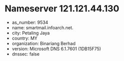 # Nameserver 121.121.44.130

* as_number: 9534
* name: smartmail.infoarch.net.
* city: Petaling Jaya
* country: MY
* organization: Binariang Berhad
* version: Microsoft DNS 6.1.7601 (1DB15F75)
* dnssec: false
